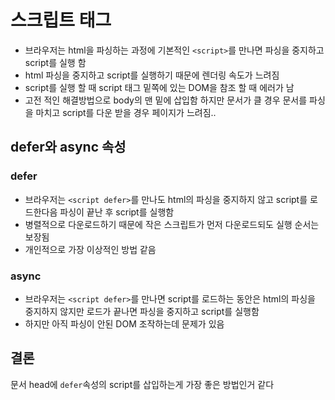# 스크립트 태그

- 브라우저는 html을 파싱하는 과정에 기본적인 `<script>`를 만나면 파싱을 중지하고 script를 실행 함
- html 파싱을 중지하고 script를 실행하기 때문에 렌더링 속도가 느려짐
- script를 실행 할 때 script 태그 밑쪽에 있는 DOM을 참조 할 때 에러가 남
- 고전 적인 해결방법으로 body의 맨 밑에 삽입함 하지만 문서가 클 경우 문서를 파싱을 마치고 script를 다운 받을 경우 페이지가 느려짐..

## defer와 async 속성

### defer

- 브라우저는 `<script defer>`를 만나도 html의 파싱을 중지하지 않고 script를 로드한다음 파싱이 끝난 후 script를 실행함
- 병렬적으로 다운로드하기 때문에 작은 스크립트가 먼저 다운로드되도 실행 순서는 보장됨
- 개인적으로 가장 이상적인 방법 같음

### async

- 브라우저는 `<script defer>`를 만나면 script를 로드하는 동안은 html의 파싱을 중지하지 않지만 로드가 끝나면 파싱을 중지하고 script를 실행함
- 하지만 아직 파싱이 안된 DOM 조작하는데 문제가 있음

## 결론

문서 head에 `defer`속성의 script를 삽입하는게 가장 좋은 방법인거 같다
